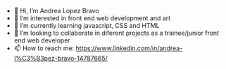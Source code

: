 - 👋 Hi, I’m Andrea Lopez Bravo
- 👀 I’m interested in front end web development and art
- 🌱 I’m currently learning javascript, CSS and HTML 
- 💞️ I’m looking to collaborate in diferent projects as a trainee/junior front end web developer
- 📫 How to reach me: https://www.linkedin.com/in/andrea-l%C3%B3pez-bravo-14787665/ 

<!---
andrealb88/andrealb88 is a ✨ special ✨ repository because its `README.md` (this file) appears on your GitHub profile.
You can click the Preview link to take a look at your changes.
--->
